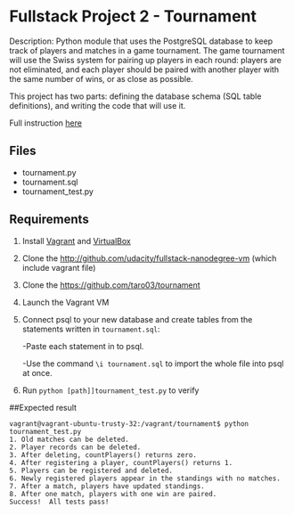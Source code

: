 

# Fullstack Project 2 - Tournament
Description: Python module that uses the PostgreSQL database to keep track of players and matches in a game tournament.
The game tournament will use the Swiss system for pairing up players in each round: players are not eliminated, and each player should be paired with another player with the same number of wins, or as close as possible.

This project has two parts: defining the database schema (SQL table definitions), and writing the code that will use it.

Full instruction [here](https://docs.google.com/document/d/16IgOm4XprTaKxAa8w02y028oBECOoB1EI1ReddADEeY/pub?embedded=true)

## Files
* tournament.py
* tournament.sql
* tournament_test.py

## Requirements
1. Install [Vagrant](https://www.vagrantup.com/) and [VirtualBox](https://www.virtualbox.org/)
2. Clone the http://github.com/udacity/fullstack-nanodegree-vm (which include vagrant file)
2. Clone the https://github.com/taro03/tournament
3. Launch the Vagrant VM
4. Connect psql to your new database and create tables from the statements written in ```tournament.sql```:

    -Paste each statement in to psql.
    
    -Use the command ```\i tournament.sql``` to import the whole file into psql at once.
    
5. Run ```python [path]]tournament_test.py``` to verify


##Expected result
```
vagrant@vagrant-ubuntu-trusty-32:/vagrant/tournament$ python tournament_test.py 
1. Old matches can be deleted.
2. Player records can be deleted.
3. After deleting, countPlayers() returns zero.
4. After registering a player, countPlayers() returns 1.
5. Players can be registered and deleted.
6. Newly registered players appear in the standings with no matches.
7. After a match, players have updated standings.
8. After one match, players with one win are paired.
Success!  All tests pass!
```
